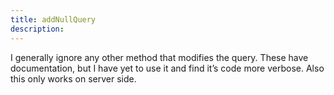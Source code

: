 ```yaml
---
title: addNullQuery
description: 
---
```

I generally ignore any other method that modifies the query. These have documentation, but I have yet to use it and find it’s code more verbose. Also this only works on server side.